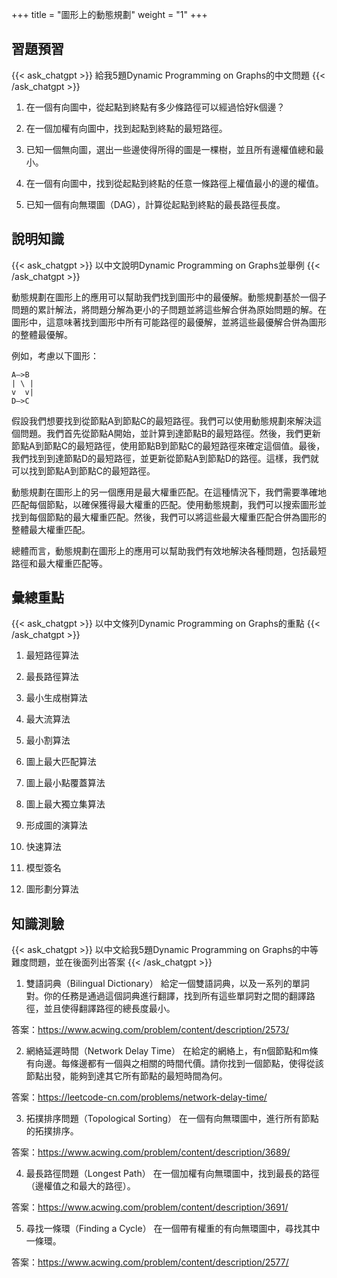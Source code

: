+++
title = "圖形上的動態規劃"
weight = "1"
+++
## 習題預習
{{< ask_chatgpt >}}
給我5題Dynamic Programming on Graphs的中文問題
{{< /ask_chatgpt >}}



1. 在一個有向圖中，從起點到終點有多少條路徑可以經過恰好k個邊？

2. 在一個加權有向圖中，找到起點到終點的最短路徑。

3. 已知一個無向圖，選出一些邊使得所得的圖是一棵樹，並且所有邊權值總和最小。

4. 在一個有向圖中，找到從起點到終點的任意一條路徑上權值最小的邊的權值。

5. 已知一個有向無環圖（DAG），計算從起點到終點的最長路徑長度。   

## 說明知識
{{< ask_chatgpt >}}
以中文說明Dynamic Programming on Graphs並舉例
{{< /ask_chatgpt >}}



動態規劃在圖形上的應用可以幫助我們找到圖形中的最優解。動態規劃基於一個子問題的累計解法，將問題分解為更小的子問題並將這些解合併為原始問題的解。在圖形中，這意味著找到圖形中所有可能路徑的最優解，並將這些最優解合併為圖形的整體最優解。

例如，考慮以下圖形：

    A—>B
    | \ |
    v  v|
    D—>C

假設我們想要找到從節點A到節點C的最短路徑。我們可以使用動態規劃來解決這個問題。我們首先從節點A開始，並計算到達節點B的最短路徑。然後，我們更新節點A到節點C的最短路徑，使用節點B到節點C的最短路徑來確定這個值。最後，我們找到到達節點D的最短路徑，並更新從節點A到節點D的路徑。這樣，我們就可以找到節點A到節點C的最短路徑。

動態規劃在圖形上的另一個應用是最大權重匹配。在這種情況下，我們需要準確地匹配每個節點，以確保獲得最大權重的匹配。使用動態規劃，我們可以搜索圖形並找到每個節點的最大權重匹配。然後，我們可以將這些最大權重匹配合併為圖形的整體最大權重匹配。

總體而言，動態規劃在圖形上的應用可以幫助我們有效地解決各種問題，包括最短路徑和最大權重匹配等。   

## 彙總重點
{{< ask_chatgpt >}}
以中文條列Dynamic Programming on Graphs的重點
{{< /ask_chatgpt >}}



1. 最短路徑算法

2. 最長路徑算法

3. 最小生成樹算法

4. 最大流算法

5. 最小割算法

6. 圖上最大匹配算法

7. 圖上最小點覆蓋算法

8. 圖上最大獨立集算法

9. 形成圖的演算法

10. 快速算法

11. 模型簽名

12. 圖形劃分算法   

## 知識測驗
{{< ask_chatgpt >}}
以中文給我5題Dynamic Programming on Graphs的中等難度問題，並在後面列出答案
{{< /ask_chatgpt >}}



1. 雙語詞典（Bilingual Dictionary）
給定一個雙語詞典，以及一系列的單詞對。你的任務是通過這個詞典進行翻譯，找到所有這些單詞對之間的翻譯路徑，並且使得翻譯路徑的總長度最小。

答案：https://www.acwing.com/problem/content/description/2573/

2. 網絡延遲時間（Network Delay Time）
在給定的網絡上，有n個節點和m條有向邊。每條邊都有一個與之相關的時間代價。請你找到一個節點，使得從該節點出發，能夠到達其它所有節點的最短時間為何。

答案：https://leetcode-cn.com/problems/network-delay-time/

3. 拓撲排序問題（Topological Sorting）
在一個有向無環圖中，進行所有節點的拓撲排序。

答案：https://www.acwing.com/problem/content/description/3689/

4. 最長路徑問題（Longest Path）
在一個加權有向無環圖中，找到最長的路徑（邊權值之和最大的路徑）。

答案：https://www.acwing.com/problem/content/description/3691/

5. 尋找一條環（Finding a Cycle）
在一個帶有權重的有向無環圖中，尋找其中一條環。

答案：https://www.acwing.com/problem/content/description/2577/   

